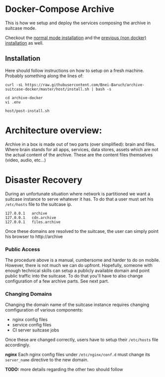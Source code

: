# Docker-Compose Archive
This is how we setup and deploy the services composing the archive in suitcase mode.

Checkout the [normal mode installation](https://github.com/bnei-Baruch/archive-docker) 
and the [previous (non docker) installation](https://github.com/bnei-Baruch/archive-suitcase) as well.


## Installation

Here should follow instructions on how to setup on a fresh machine.
Probably something along the lines of:

```shell script
curl -sL https://raw.githubusercontent.com/Bnei-Baruch/archive-suitcase-docker/master/host/install.sh | bash -s 

cd archive-docker
vi .env

host/post-install.sh
```


Architecture overview:
==

Archive in a box is made out of two parts (over simplified): brain and files.
Where brain stands for all apps, services, data stores, assets which are not the actual content of the archive.
These are the content files themselves (video, audio, etc...)


Disaster Recovery
==

During an unfortunate situation where network is partitioned we want a suitcase instance to serve whatever it has.
To do that a user must set his `/etc/hosts` file to the suitcase ip.

```
127.0.0.1	archive
127.0.0.1	cdn.archive
127.0.0.1	files.archive
```

Once these domains are resolved to the suitcase, the user can simply point his browser to http://archive


### Public Access
The procedure above is a manual, cumbersome and harder to do on mobile. However, there is not much we can do
upfront. Hopefully, someone with enough technical skills can setup a publicly available domain and point public 
traffic into the suitcase.
To do that you'll have to also change configuration of a few archive parts. See next part.


### Changing Domains

Changing the domain name of the suitcase instance requires changing comfiguration of various components:
* nginx config files
* service config files
* CI server suitcase jobs

Once these are changed correctly, users have to setup their `/etc/hosts` file accordingly.

**nginx** Each nginx config files under `/etc/nginx/conf.d` must change its `server_name` directive to the new domain.

**TODO:** more details regarding the other two should follow
